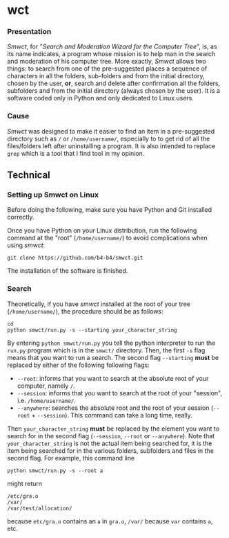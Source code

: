 # wct
### Presentation
*Smwct*, for "*Search and Moderation Wizard for the Computer Tree*",
is, as its name indicates, a program whose mission is to help man in the search and moderation of his computer tree. More
exactly, *Smwct* allows two things: to search from one of the pre-suggested places a sequence of characters in all the folders, sub-folders and 
from the initial directory, chosen by the user, **or**, search and delete after confirmation all the folders, subfolders and
from the initial directory (always chosen by the user). It is a software coded only in Python and only dedicated to
Linux users.
### Cause
*Smwct* was designed to make it easier to find an item in a pre-suggested directory such as `/` or `/home/username/`, especially to
to get rid of all the files/folders left after uninstalling a program. It is also intended to replace `grep` which is a tool that I find
tool in my opinion.
## Technical
### Setting up Smwct on Linux
Before doing the following, make sure you have Python and Git installed correctly.

Once you have Python on your Linux distribution, run the following command at the "root" (`/home/username/`) to avoid 
complications when using *smwct*:
```
git clone https://github.com/b4-b4/smwct.git
```
The installation of the software is finished.
### Search
Theoretically, if you have *smwct* installed at the root of your tree (`/home/username/`), the procedure should be as follows:
```
cd
python smwct/run.py -s --starting your_character_string
```
By entering `python smwct/run.py` you tell the python interpreter to run the `run.py` program which is in the `smwct/` directory. Then, 
the first `-s` flag means that you want to run a search. The second flag `--starting` **must** be replaced by either of the following
following flags:
- `--root`: informs that you want to search at the absolute root of your computer, namely `/`.
- `--session`: informs that you want to search at the root of your "session", i.e. `/home/username/`.
- `--anywhere`: searches the absolute root and the root of your session (`--root` + `--session`). This command can take a long time, really.

Then `your_character_string` **must** be replaced by the element you want to search for in the second flag (`--session`, `--root` or `--anywhere`). Note that `your_character_string` is not the actual item being searched for, it is the item being searched for in the various folders, subfolders and files in the second flag. For example, this command line
```
python smwct/run.py -s --root a
```
might return
```
/etc/gra.o
/var/
/var/test/allocation/
```
because `etc/gra.o` contains an `a` in `gra.o`, `/var/` because `var` contains `a`, etc.
